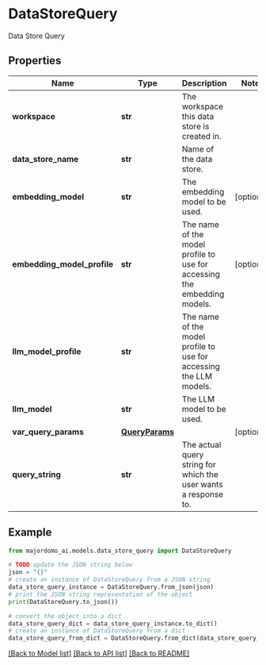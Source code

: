 # DataStoreQuery

Data Store Query

## Properties

Name | Type | Description | Notes
------------ | ------------- | ------------- | -------------
**workspace** | **str** | The workspace this data store is created in. | 
**data_store_name** | **str** | Name of the data store. | 
**embedding_model** | **str** | The embedding model to be used. | [optional] 
**embedding_model_profile** | **str** | The name of the model profile to use for accessing the embedding models. | [optional] 
**llm_model_profile** | **str** | The name of the model profile to use for accessing the LLM models. | 
**llm_model** | **str** | The LLM model to be used. | 
**var_query_params** | [**QueryParams**](QueryParams.md) |  | [optional] 
**query_string** | **str** | The actual query string for which the user wants a response to. | 

## Example

```python
from majordomo_ai.models.data_store_query import DataStoreQuery

# TODO update the JSON string below
json = "{}"
# create an instance of DataStoreQuery from a JSON string
data_store_query_instance = DataStoreQuery.from_json(json)
# print the JSON string representation of the object
print(DataStoreQuery.to_json())

# convert the object into a dict
data_store_query_dict = data_store_query_instance.to_dict()
# create an instance of DataStoreQuery from a dict
data_store_query_from_dict = DataStoreQuery.from_dict(data_store_query_dict)
```
[[Back to Model list]](../README.md#documentation-for-models) [[Back to API list]](../README.md#documentation-for-api-endpoints) [[Back to README]](../README.md)


